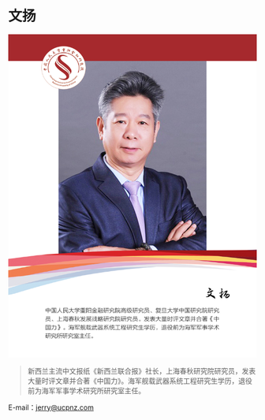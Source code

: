 # 文扬

![pic]
<!-- ![wy](auth_pics/auth_wy.jpg) -->

> 新西兰主流中文报纸《新西兰联合报》社长，上海春秋研究院研究员，发表大量时评文章并合著《中国力》。海军舰载武器系统工程研究生学历，退役前为海军军事学术研究所研究室主任。  

E-mail：<jerry@ucpnz.com> 

[pic]: auth_pics/auth_wy.jpg 